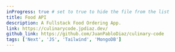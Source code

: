 ```yaml
---
inProgress: true # set to true to hide the file from the list
title: Food API
description: A Fullstack Food Ordering App.
link: https://culinarycode.jpdiaz.dev/
github_link: https://github.com/JuanPabloDiaz/culinary-code
tags: ['Next', 'JS', 'Tailwind', 'MongoDB']
---
```

